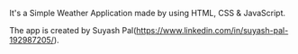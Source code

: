 

It's a  Simple Weather Application made by using HTML, CSS &amp; JavaScript.

The app is created by Suyash Pal(https://www.linkedin.com/in/suyash-pal-192987205/).

